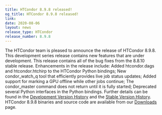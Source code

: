 ```yaml
---
title: HTCondor 8.9.8 released!
og_title: HTCondor 8.9.8 released!
link: 
date: 2020-08-06
layout: news
release_type: HTCondor
release_number: 8.9.8
---
```


The HTCondor team is pleased to announce the release of HTCondor 8.9.8. This development series release contains new features that are under development. This release contains all of the bug fixes from the 8.8.10 stable release.  Enhancements in the release include: Added htcondor.dags and htcondor.htchirp to the HTCondor Python bindings; New condor_watch_q tool that efficiently provides live job status updates; Added support for marking a GPU offline while other jobs continue; The condor_master command does not return until it is fully started; Deprecated several Python interfaces in the Python bindings.  Further details can be found in the <a href="https://htcondor.readthedocs.io/en/latest/version-history/development-release-series-89.html#version-8-9-8"> Development Version History</a> and the <a href="https://htcondor.readthedocs.io/en/latest/version-history/stable-release-series-88.html#version-8-8-10"> Stable Version History</a>. HTCondor 8.9.8 binaries and source code are available from our <a href="http://htcondor.org/downloads/">Downloads</a> page. 
